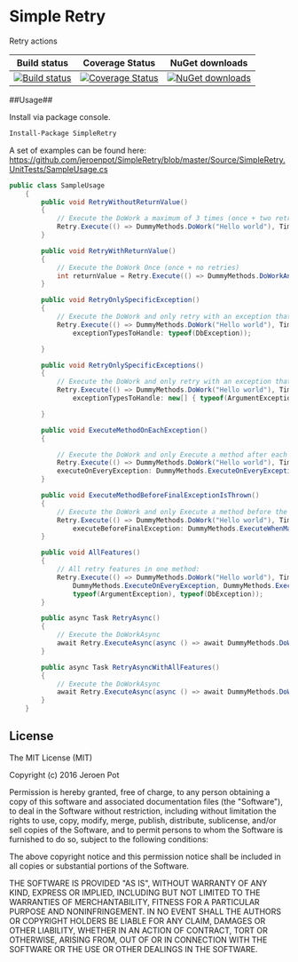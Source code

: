 Simple Retry
==================
Retry actions
 
Build status| Coverage Status| NuGet downloads
----------- | -------------- | --------------- 
[![Build status](https://ci.appveyor.com/api/projects/status/h0vo52hogp69ju2t?svg=true)](https://ci.appveyor.com/project/jeroenpot/simpleretry)|[![Coverage Status](https://coveralls.io/repos/github/jeroenpot/SimpleRetry/badge.svg)](https://coveralls.io/github/jeroenpot/SimpleRetry?branch=)|[![NuGet downloads](https://img.shields.io/nuget/v/simpleretry.svg?maxAge=2592000)](https://www.nuget.org/packages/simpleretry/)


##Usage##

Install via package console.

```sh
Install-Package SimpleRetry
```

A set of examples can be found here:
https://github.com/jeroenpot/SimpleRetry/blob/master/Source/SimpleRetry.UnitTests/SampleUsage.cs

```cs
public class SampleUsage
    {
        public void RetryWithoutReturnValue()
        {
            // Execute the DoWork a maximum of 3 times (once + two retries)
            Retry.Execute(() => DummyMethods.DoWork("Hello world"), TimeSpan.FromMilliseconds(100), 2);
        }

        public void RetryWithReturnValue()
        {
            // Execute the DoWork Once (once + no retries)
            int returnValue = Retry.Execute(() => DummyMethods.DoWorkAndReturn("Hello world"), TimeSpan.FromMilliseconds(100), 0);
        }

        public void RetryOnlySpecificException()
        {
            // Execute the DoWork and only retry with an exception that is of (base)type DbException 
            Retry.Execute(() => DummyMethods.DoWork("Hello world"), TimeSpan.FromMilliseconds(100), 2,
                exceptionTypesToHandle: typeof(DbException));

        }

        public void RetryOnlySpecificExceptions()
        {
            // Execute the DoWork and only retry with an exception that is of (base)type DbException 
            Retry.Execute(() => DummyMethods.DoWork("Hello world"), TimeSpan.FromMilliseconds(100), 2,
                exceptionTypesToHandle: new[] { typeof(ArgumentException), typeof(ArgumentOutOfRangeException) });

        }

        public void ExecuteMethodOnEachException()
        {

            // Execute the DoWork and only Execute a method after each exception is thrown.
            Retry.Execute(() => DummyMethods.DoWork("Hello world"), TimeSpan.FromMilliseconds(100), 2,
            executeOnEveryException: DummyMethods.ExecuteOnEveryException);
        }

        public void ExecuteMethodBeforeFinalExceptionIsThrown()
        {
            // Execute the DoWork and only Execute a method before the final AggregateException is thrown
            Retry.Execute(() => DummyMethods.DoWork("Hello world"), TimeSpan.FromMilliseconds(100), 2,
                executeBeforeFinalException: DummyMethods.ExecuteWhenMaxRetriesReachedBeforeExceptionIsThrown);
        }

        public void AllFeatures()
        {
            // All retry features in one method:
            Retry.Execute(() => DummyMethods.DoWork("Hello world"), TimeSpan.FromMilliseconds(100), 2,
                DummyMethods.ExecuteOnEveryException, DummyMethods.ExecuteWhenMaxRetriesReachedBeforeExceptionIsThrown,
                typeof(ArgumentException), typeof(DbException));
        }

        public async Task RetryAsync()
        {
            // Execute the DoWorkAsync
            await Retry.ExecuteAsync(async () => await DummyMethods.DoWorkAsync(), TimeSpan.FromMilliseconds(100), 2);
        }

        public async Task RetryAsyncWithAllFeatures()
        {
            // Execute the DoWorkAsync
            await Retry.ExecuteAsync(async () => await DummyMethods.DoWorkAsync(), TimeSpan.FromMilliseconds(100), 2, DummyMethods.ExecuteOnExceptionAsync, DummyMethods.ExecuteOnExceptionAsync, typeof(ArgumentException));
        }
    }
```

## License

The MIT License (MIT)

Copyright (c) 2016 Jeroen Pot

Permission is hereby granted, free of charge, to any person obtaining a copy
of this software and associated documentation files (the "Software"), to deal
in the Software without restriction, including without limitation the rights
to use, copy, modify, merge, publish, distribute, sublicense, and/or sell
copies of the Software, and to permit persons to whom the Software is
furnished to do so, subject to the following conditions:

The above copyright notice and this permission notice shall be included in all
copies or substantial portions of the Software.

THE SOFTWARE IS PROVIDED "AS IS", WITHOUT WARRANTY OF ANY KIND, EXPRESS OR
IMPLIED, INCLUDING BUT NOT LIMITED TO THE WARRANTIES OF MERCHANTABILITY,
FITNESS FOR A PARTICULAR PURPOSE AND NONINFRINGEMENT. IN NO EVENT SHALL THE
AUTHORS OR COPYRIGHT HOLDERS BE LIABLE FOR ANY CLAIM, DAMAGES OR OTHER
LIABILITY, WHETHER IN AN ACTION OF CONTRACT, TORT OR OTHERWISE, ARISING FROM,
OUT OF OR IN CONNECTION WITH THE SOFTWARE OR THE USE OR OTHER DEALINGS IN THE
SOFTWARE.
